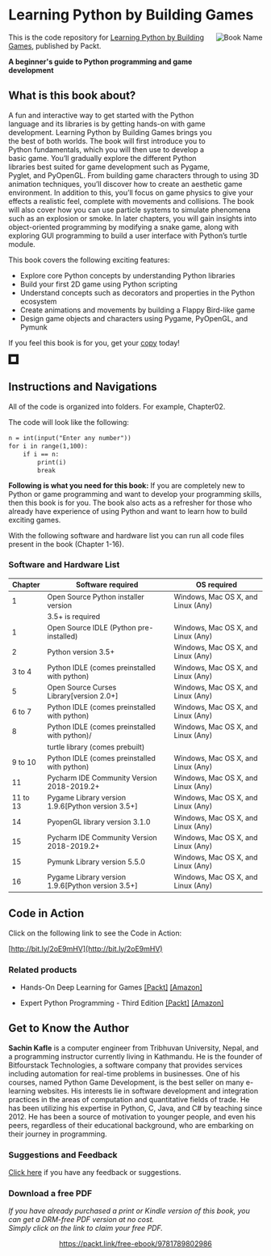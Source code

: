 # Learning Python by Building Games

<a href="https://www.packtpub.com/game-development/learning-python-by-building-games?utm_source=github&utm_medium=repository&utm_campaign=9781789802986"><img src="https://www.packtpub.com/media/catalog/product/cache/e4d64343b1bc593f1c5348fe05efa4a6/9/7/9781789802986-original.jpeg" alt="Book Name" height="256px" align="right"></a>

This is the code repository for [Learning Python by Building Games](https://www.packtpub.com/game-development/learning-python-by-building-games?utm_source=github&utm_medium=repository&utm_campaign=9781789802986), published by Packt.

**A beginner's guide to Python programming and game development**

## What is this book about?
A fun and interactive way to get started with the Python language and its libraries is by getting hands-on with game development.
Learning Python by Building Games brings you the best of both worlds. The book will first introduce you to Python fundamentals, which you will then use to develop a basic game. You’ll gradually explore the different Python libraries best suited for game development such as Pygame, Pyglet, and PyOpenGL. From building game characters through to using 3D animation techniques, you’ll discover how to create an aesthetic game environment. In addition to this, you’ll focus on game physics to give your effects a realistic feel, complete with movements and collisions. The book will also cover how you can use particle systems to simulate phenomena such as an explosion or smoke. In later chapters, you will gain insights into object-oriented programming by modifying a snake game, along with exploring GUI programming to build a user interface with Python’s turtle module.

This book covers the following exciting features: 
* Explore core Python concepts by understanding Python libraries
* Build your first 2D game using Python scripting
* Understand concepts such as decorators and properties in the Python ecosystem
* Create animations and movements by building a Flappy Bird-like game
* Design game objects and characters using Pygame, PyOpenGL, and Pymunk

If you feel this book is for you, get your [copy](https://www.amazon.com/dp/1789802989) today!

<a href="https://www.packtpub.com/?utm_source=github&utm_medium=banner&utm_campaign=GitHubBanner"><img src="https://raw.githubusercontent.com/PacktPublishing/GitHub/master/GitHub.png" 
alt="https://www.packtpub.com/" border="5" /></a>


## Instructions and Navigations
All of the code is organized into folders. For example, Chapter02.

The code will look like the following:
```
n = int(input("Enter any number"))
for i in range(1,100):
    if i == n:
        print(i)
        break
```

**Following is what you need for this book:**
If you are completely new to Python or game programming and want to develop your programming skills, then this book is for you. The book also acts as a refresher for those who already have experience of using Python and want to learn how to build exciting games.

With the following software and hardware list you can run all code files present in the book (Chapter 1-16).

### Software and Hardware List

| Chapter  | Software required                                 | OS required                        |
| -------- | --------------------------------------------------| -----------------------------------|
| 1        | Open Source Python installer version              | Windows, Mac OS X, and Linux (Any) |
|          | 3.5+ is required                                  |                                    |
| 1        | Open Source IDLE (Python pre-installed)           | Windows, Mac OS X, and Linux (Any) |
| 2        | Python version 3.5+                               | Windows, Mac OS X, and Linux (Any) |
| 3 to 4   | Python IDLE (comes preinstalled with python)      | Windows, Mac OS X, and Linux (Any) |   
| 5        | Open Source Curses Library[version 2.0+]          | Windows, Mac OS X, and Linux (Any) |
| 6 to 7      | Python IDLE (comes preinstalled with python)      | Windows, Mac OS X, and Linux (Any) |
| 8        | Python IDLE (comes preinstalled with python)/     | Windows, Mac OS X, and Linux (Any) |                                   
|          |  turtle library (comes prebuilt)                  |                                    |
| 9 to 10     | Python IDLE (comes preinstalled with python)      | Windows, Mac OS X, and Linux (Any) |
| 11       | Pycharm IDE Community Version 2018-2019.2+        | Windows, Mac OS X, and Linux (Any) |
| 11 to 13    | Pygame Library version 1.9.6[Python version 3.5+] | Windows, Mac OS X, and Linux (Any) |
| 14       | PyopenGL library version 3.1.0                    | Windows, Mac OS X, and Linux (Any) |
| 15       | Pycharm IDE Community Version 2018-2019.2+        | Windows, Mac OS X, and Linux (Any) |
| 15       | Pymunk Library version 5.5.0                      | Windows, Mac OS X, and Linux (Any) |
| 16       | Pygame Library version 1.9.6[Python version 3.5+] | Windows, Mac OS X, and Linux (Any) |


## Code in Action

Click on the following link to see the Code in Action:

[http://bit.ly/2oE9mHV](http://bit.ly/2oE9mHV)

### Related products
* Hands-On Deep Learning for Games [[Packt]](https://www.packtpub.com/game-development/hands-deep-learning-games?utm_source=github&utm_medium=repository&utm_campaign=9781788994071) [[Amazon]](https://www.amazon.com/dp/1788994078)

* Expert Python Programming - Third Edition [[Packt]](https://www.packtpub.com/application-development/expert-python-programming-third-edition?utm_source=github&utm_medium=repository&utm_campaign=9781789808896) [[Amazon]](https://www.amazon.com/dp/1789808898)

## Get to Know the Author
**Sachin Kafle**
is a computer engineer from Tribhuvan University, Nepal, and a programming instructor currently living in Kathmandu. He is the founder of Bitfourstack Technologies, a software company that provides services including automation for real-time problems in businesses. One of his courses, named Python Game Development, is the best seller on many e-learning websites. His interests lie in software development and integration practices in the areas of computation and quantitative fields of trade. He has been utilizing his expertise in Python, C, Java, and C# by teaching since 2012. He has been a source of motivation to younger people, and even his peers, regardless of their educational background, who are embarking on their journey in programming.



### Suggestions and Feedback
[Click here](https://docs.google.com/forms/d/e/1FAIpQLSdy7dATC6QmEL81FIUuymZ0Wy9vH1jHkvpY57OiMeKGqib_Ow/viewform) if you have any feedback or suggestions.
### Download a free PDF

 <i>If you have already purchased a print or Kindle version of this book, you can get a DRM-free PDF version at no cost.<br>Simply click on the link to claim your free PDF.</i>
<p align="center"> <a href="https://packt.link/free-ebook/9781789802986">https://packt.link/free-ebook/9781789802986 </a> </p>